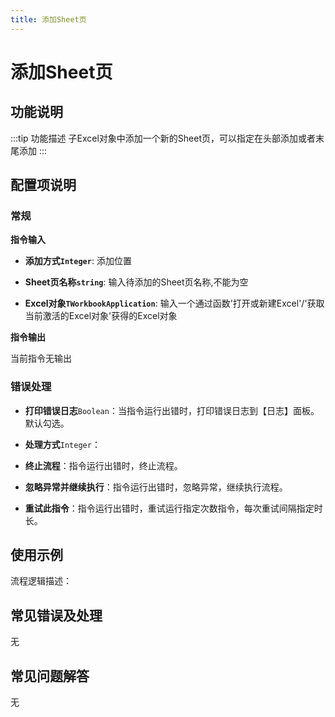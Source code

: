 ```yaml
---
title: 添加Sheet页
---
```


# 添加Sheet页

## 功能说明

:::tip 功能描述
子Excel对象中添加一个新的Sheet页，可以指定在头部添加或者末尾添加
:::

## 配置项说明

### 常规

**指令输入**

- **添加方式`Integer`**: 添加位置

- **Sheet页名称`string`**: 输入待添加的Sheet页名称,不能为空

- **Excel对象`TWorkbookApplication`**: 输入一个通过函数'打开或新建Excel'/'获取当前激活的Excel对象'获得的Excel对象


**指令输出**

当前指令无输出

### 错误处理

- **打印错误日志**`Boolean`：当指令运行出错时，打印错误日志到【日志】面板。默认勾选。

- **处理方式**`Integer`：

 - **终止流程**：指令运行出错时，终止流程。

 - **忽略异常并继续执行**：指令运行出错时，忽略异常，继续执行流程。

 - **重试此指令**：指令运行出错时，重试运行指定次数指令，每次重试间隔指定时长。

## 使用示例

流程逻辑描述：

## 常见错误及处理

无

## 常见问题解答

无

